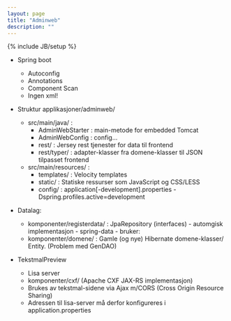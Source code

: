 ```yaml
---
layout: page
title: "Adminweb"
description: ""
---
```

{% include JB/setup %}

- Spring boot
    - Autoconfig
    - Annotations
    - Component Scan
    - Ingen xml!

- Struktur applikasjoner/adminweb/
    - src/main/java/ :
        - AdminWebStarter : main-metode for embedded Tomcat
        - AdminWebConfig : config...
        - rest/ : Jersey rest tjenester for data til frontend
        - rest/typer/ : adapter-klasser fra domene-klasser til JSON tilpasset frontend
    - src/main/resources/ :
        - templates/ : Velocity templates
        - static/ : Statiske ressurser som JavaScript og CSS/LESS
        - config/ : application[-development].properties -Dspring.profiles.active=development

- Datalag: 
    - komponenter/registerdata/ : JpaRepository (interfaces) - automgisk implementasjon - spring-data - bruker:
    - komponenter/domene/ : Gamle (og nye) Hibernate domene-klasser/ Entity. (Problem med GenDAO)

- TekstmalPreview
    - Lisa server
    - komponenter/cxf/ (Apache CXF JAX-RS implementasjon)
    - Brukes av tekstmal-sidene via Ajax m/CORS (Cross Origin Resource Sharing)
    - Adressen til lisa-server må derfor konfigureres i application.properties



